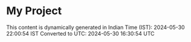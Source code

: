 # My Project

This content is dynamically generated in Indian Time (IST): 2024-05-30 22:00:54 IST
Converted to UTC: 2024-05-30 16:30:54 UTC

